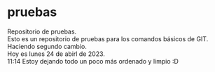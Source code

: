 # pruebas
Repositorio de pruebas.
<br>
Esto es un repositorio de pruebas para los comandos básicos de GIT.
<br>
Haciendo segundo cambio.
<br>
Hoy es lunes 24 de abirl de 2023.
<br>
11:14 Estoy dejando todo un poco más ordenado y limpio :D
